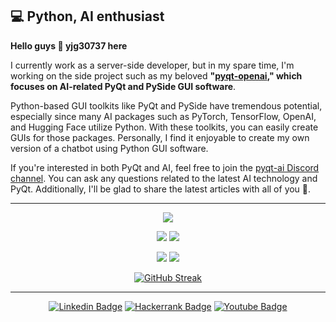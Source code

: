 <h2>💻 Python, AI enthusiast</h2>

<p><b>Hello guys 👋 yjg30737 here</b></p>

<p>I currently work as a server-side developer, but in my spare time, I'm working on the side project such as my beloved <b>"<a href="https://github.com/yjg30737/pyqt-openai">pyqt-openai</a>," which focuses on AI-related PyQt and PySide GUI software</b>.</p> 

Python-based GUI toolkits like PyQt and PySide have tremendous potential, especially since many AI packages such as PyTorch, TensorFlow, OpenAI, and Hugging Face utilize Python. With these toolkits, you can easily create GUIs for those packages. Personally, I find it enjoyable to create my own version of a chatbot using Python GUI software.

If you're interested in both PyQt and AI, feel free to join the <a href="https://discord.gg/cHekprskVE">pyqt-ai Discord channel</a>. You can ask any questions related to the latest AI technology and PyQt. Additionally, I'll be glad to share the latest articles with all of you 🙂.

<hr>

<div align=center>
  
![](http://github-profile-summary-cards.vercel.app/api/cards/profile-details?username=yjg30737&theme=default)

![](http://github-profile-summary-cards.vercel.app/api/cards/repos-per-language?username=yjg30737&theme=default)
![](http://github-profile-summary-cards.vercel.app/api/cards/stats?username=yjg30737&theme=default)
  
![](http://github-profile-summary-cards.vercel.app/api/cards/productive-time?username=yjg30737&theme=default&utcOffset=8)
![](http://github-profile-summary-cards.vercel.app/api/cards/most-commit-language?username=yjg30737&theme=default)

[![GitHub Streak](https://github-readme-streak-stats.herokuapp.com?user=yjg30737)](https://git.io/streak-stats)
  
</div>
<hr>
<div align=center>
 
[![Linkedin Badge](https://img.shields.io/badge/-LinkedIn-blue?style=flat-square&logo=Linkedin&logoColor=white&link=https://www.linkedin.com/in/jung-gyu-yoon-295246193/)](https://www.linkedin.com/in/jung-gyu-yoon-295246193/) [![Hackerrank Badge](https://img.shields.io/badge/-Hackerrank-darkgreen?style=flat-square&logo=Hackerrank&logoColor=white&link=https://www.hackerrank.com/yjg30737/)](https://www.hackerrank.com/yjg30737/) [![Youtube Badge](https://img.shields.io/badge/-Youtube-FF0000?style=flat-square&logo=Youtube&logoColor=white&link=https://www.youtube.com/channel/UCaXOiJl4uVQEScq4Cd4RQIQ/)](https://www.youtube.com/channel/UCaXOiJl4uVQEScq4Cd4RQIQ/)
</div>
